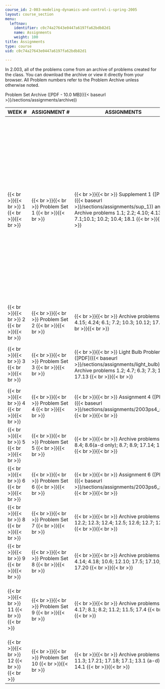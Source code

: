 ```yaml
---
course_id: 2-003-modeling-dynamics-and-control-i-spring-2005
layout: course_section
menu:
  leftnav:
    identifier: c0c74a27643e0447a6197fa62bdb82d1
    name: Assignments
    weight: 100
title: Assignments
type: course
uid: c0c74a27643e0447a6197fa62bdb82d1

---
```


In 2.003, all of the problems come from an archive of problems created for the class. You can download the archive or view it directly from your browser. All Problem numbers refer to the Problem Archive unless otherwise noted.

Problem Set Archive ([PDF - 10.0 MB]({{< baseurl >}}/sections/assignments/archive))

| WEEK # | ASSIGNMENT # | ASSIGNMENTS | NOTES |
| --- | --- | --- | --- |
|  {{< br >}}{{< br >}} 1 {{< br >}}{{< br >}}  |  {{< br >}}{{< br >}} Problem Set 1 {{< br >}}{{< br >}}  |  {{< br >}}{{< br >}} Supplement 1 ([PDF]({{< baseurl >}}/sections/assignments/sup_1)) and the Archive problems 1.1; 2.2; 4.10; 4.13; 7.1;10.1; 10.2; 10.4; 18.1 {{< br >}}{{< br >}}  |  {{< br >}}{{< br >}} Reading: Notes Ch. 1; supplemental notes on Complex Numbers are available in the [study materials]({{< baseurl >}}/sections/study-materials) section {{< br >}}{{< br >}} 1.1) You should assume that this is the driven response of a first-order rotational system. You will need to specify the drive as well as the system {{< br >}}{{< br >}} 2.2) Assume that this is a homogeneous response {{< br >}}{{< br >}} 10.1-18.1) These are essentially a review of some material from 18.03 {{< br >}}{{< br >}}  |
|  {{< br >}}{{< br >}} 2 {{< br >}}{{< br >}}  |  {{< br >}}{{< br >}} Problem Set 2 {{< br >}}{{< br >}}  |  {{< br >}}{{< br >}} Archive problems: 4.15; 4.24; 6.1; 7.2; 10.3; 10.12; 17.9 {{< br >}}{{< br >}}  | &nbsp; |
|  {{< br >}}{{< br >}} 3 {{< br >}}{{< br >}}  |  {{< br >}}{{< br >}} Problem Set 3 {{< br >}}{{< br >}}  |  {{< br >}}{{< br >}} Light Bulb Problem ([PDF]({{< baseurl >}}/sections/assignments/light_bulb)) and Archive problems 1.2; 4.7; 6.3; 7.3; 15.1; 17.13 {{< br >}}{{< br >}}  |  {{< br >}}{{< br >}} Supporting Files for Light Bulb Problem: {{< br >}}{{< br >}} bulbfit.m ([M](/courses/mechanical-engineering/2-003-modeling-dynamics-and-control-i-spring-2005/assignments/bulbfit.m))  {{< br >}}bulbdata.m ([M](/courses/mechanical-engineering/2-003-modeling-dynamics-and-control-i-spring-2005/assignments/bulbdata.m)) {{< br >}}{{< br >}}  |
|  {{< br >}}{{< br >}} 4 {{< br >}}{{< br >}}  |  {{< br >}}{{< br >}} Problem Set 4 {{< br >}}{{< br >}}  |  {{< br >}}{{< br >}} Assignment 4 ([PDF]({{< baseurl >}}/sections/assignments/2003ps4_s05)) {{< br >}}{{< br >}}  | &nbsp; |
|  {{< br >}}{{< br >}} 5 {{< br >}}{{< br >}}  |  {{< br >}}{{< br >}} Problem Set 5 {{< br >}}{{< br >}}  |  {{< br >}}{{< br >}} Archive problems: 5.2; 8.4; 8.6(a-d only); 8.7; 8.9; 17.14; 17.26 {{< br >}}{{< br >}}  | &nbsp; |
|  {{< br >}}{{< br >}} 6 {{< br >}}{{< br >}}  |  {{< br >}}{{< br >}} Problem Set 6 {{< br >}}{{< br >}}  |  {{< br >}}{{< br >}} Assignment 6 ([PDF]({{< baseurl >}}/sections/assignments/2003ps6_s05)) {{< br >}}{{< br >}}  | &nbsp; |
|  {{< br >}}{{< br >}} 8 {{< br >}}{{< br >}}  |  {{< br >}}{{< br >}} Problem Set 7 {{< br >}}{{< br >}}  |  {{< br >}}{{< br >}} Archive problems: 12.2; 12.3; 12.4; 12.5; 12.6; 12.7; 12.8 {{< br >}}{{< br >}}  | &nbsp; |
|  {{< br >}}{{< br >}} 9 {{< br >}}{{< br >}}  |  {{< br >}}{{< br >}} Problem Set 8 {{< br >}}{{< br >}}  |  {{< br >}}{{< br >}} Archive problems: 4.14; 4.18; 10.6; 12.10; 17.5; 17.10; 17.20 {{< br >}}{{< br >}}  | &nbsp; |
|  {{< br >}}{{< br >}} 11 {{< br >}}{{< br >}}  |  {{< br >}}{{< br >}} Problem Set 9 {{< br >}}{{< br >}}  |  {{< br >}}{{< br >}} Archive problems: 4.17; 8.1; 8.2; 11.2; 11.5; 17.4 {{< br >}}{{< br >}}  |  {{< br >}}{{< br >}} Problem 11.5: Also use MATLAB® to generate exact plots for each of these systems using the bode command {{< br >}}{{< br >}}  |
|  {{< br >}}{{< br >}} 12 {{< br >}}{{< br >}}  |  {{< br >}}{{< br >}} Problem Set 10 {{< br >}}{{< br >}}  |  {{< br >}}{{< br >}} Archive problems: 8.3; 11.3; 17.21; 17.18; 17.1; 13.1 (a-d); 14.1 {{< br >}}{{< br >}}  |
